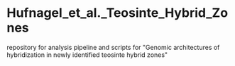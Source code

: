 # Hufnagel_et_al._Teosinte_Hybrid_Zones
repository for analysis pipeline and scripts for "Genomic architectures of hybridization in newly identified teosinte hybrid zones" 
